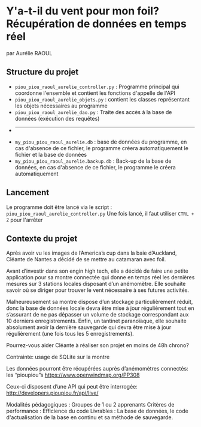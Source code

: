 # Y'a-t-il du vent pour mon foil? Récupération de données en temps réel

par Aurélie RAOUL

## Structure du projet

* ```piou_piou_raoul_aurelie_controller.py``` : Programme principal qui coordonne l'ensemble et contient les fonctions d'appelle de l'API
* ```piou_piou_raoul_aurelie_objets.py``` : contient les classes représentant les objets nécessaires au programme
* ```piou_piou_raoul_aurelie_dao.py``` : Traite des accès à la base de données (exécution des requêtes)
* ---
* ```my_piou_piou_raoul_aurelie.db``` : base de données du programme, en cas d'absence de ce fichier, le programme créera automatiquement le fichier et la base de données
* ```my_piou_piou_raoul_aurelie.backup.db``` : Back-up de la base de données, en cas d'absence de ce fichier, le programme le créera automatiquement


## Lancement

Le programme doit être lancé via le script : ```piou_piou_raoul_aurelie_controller.py```
Une fois lancé, il faut utiliser ```CTRL + Z``` pour l'arrêter

## Contexte du projet

Après avoir vu les images de l’America’s cup dans la baie d’Auckland, Cléante de Nantes a décidé de se mettre au catamaran avec foil.

Avant d’investir dans son engin high tech, elle a décidé de faire une petite application pour sa montre connectée qui donne en temps réel les dernières mesures sur 3 stations locales disposant d’un anémomètre. Elle souhaite savoir où se diriger pour trouver le vent nécessaire à ses futures activités.

Malheureusement sa montre dispose d’un stockage particulièrement réduit, donc la base de données locale devra être mise à jour régulièrement tout en s’assurant de ne pas dépasser un volume de stockage correspondant aux 10 derniers enregistrements. Enfin, un tantinet paranoïaque, elle souhaite absolument avoir la dernière sauvegarde qui devra être mise à jour régulièrement (une fois tous les 5 enregistrements).

Pourrez-vous aider Cléante à réaliser son projet en moins de 48h chrono?

Contrainte: usage de SQLite sur la montre

Les données pourront être récupérées auprès d’anémomètres connectés: les “pioupiou”s https://www.openwindmap.org/PP308

Ceux-ci disposent d’une API qui peut être interrogée: http://developers.pioupiou.fr/api/live/

Modalités pédagogiques : Groupes de 1 ou 2 apprenants
Critères de performance : Efficience du code
Livrables : La base de données, le code d'actualisation de la base en continu et sa méthode de sauvegarde.
